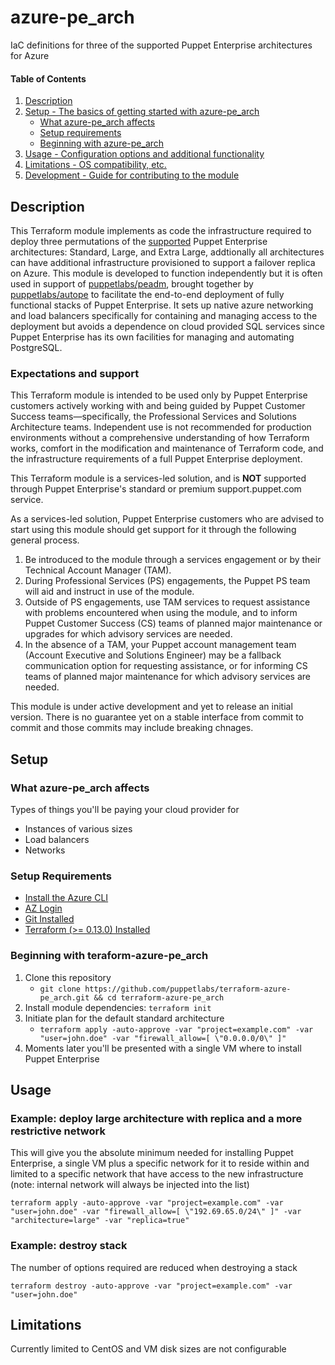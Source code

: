 # azure-pe_arch

IaC definitions for three of the supported Puppet Enterprise architectures for Azure

#### Table of Contents

1. [Description](#description)
2. [Setup - The basics of getting started with azure-pe_arch](#setup)
    * [What azure-pe_arch affects](#what-azure-pe_arch-affects)
    * [Setup requirements](#setup-requirements)
    * [Beginning with azure-pe_arch](#beginning-with-azure-pe_arch)
3. [Usage - Configuration options and additional functionality](#usage)
4. [Limitations - OS compatibility, etc.](#limitations)
5. [Development - Guide for contributing to the module](#development)

## Description

This Terraform module implements as code the infrastructure required to deploy three permutations of the [supported](https://puppet.com/docs/pe/latest/choosing_an_architecture.html) Puppet Enterprise architectures: Standard, Large, and Extra Large, addtionally all architectures can have additional infrastructure provisioned to support a failover replica on Azure. This module is developed to function independently but it is often used in support of [puppetlabs/peadm](https://github.com/puppetlabs/puppetlabs-peadm), brought together by [puppetlabs/autope](https://github.com/puppetlabs/puppetlabs-autope) to facilitate the end-to-end deployment of fully functional stacks of Puppet Enterprise. It sets up native azure networking and load balancers specifically for containing and managing access to the deployment but avoids a dependence on cloud provided SQL services since Puppet Enterprise has its own facilities for managing and automating PostgreSQL.

### Expectations and support

This Terraform module is intended to be used only by Puppet Enterprise customers actively working with and being guided by Puppet Customer Success teams—specifically, the Professional Services and Solutions Architecture teams. Independent use is not recommended for production environments without a comprehensive understanding of how Terraform works, comfort in the modification and maintenance of Terraform code, and the infrastructure requirements of a full Puppet Enterprise deployment.

This Terraform module is a services-led solution, and is **NOT** supported through Puppet Enterprise's standard or premium support.puppet.com service.

As a services-led solution, Puppet Enterprise customers who are advised to start using this module should get support for it through the following general process.

1. Be introduced to the module through a services engagement or by their Technical Account Manager (TAM).
2. During Professional Services (PS) engagements, the Puppet PS team will aid and instruct in use of the module.
3. Outside of PS engagements, use TAM services to request assistance with problems encountered when using the module, and to inform Puppet Customer Success (CS) teams of planned major maintenance or upgrades for which advisory services are needed.
4. In the absence of a TAM, your Puppet account management team (Account Executive and Solutions Engineer) may be a fallback communication option for requesting assistance, or for informing CS teams of planned major maintenance for which advisory services are needed.

This module is under active development and yet to release an initial version. There is no guarantee yet on a stable interface from commit to commit and those commits may include breaking chnages.

## Setup

### What azure-pe_arch affects

Types of things you'll be paying your cloud provider for

* Instances of various sizes
* Load balancers
* Networks

### Setup Requirements

* [Install the Azure CLI](https://docs.microsoft.com/en-us/cli/azure/install-azure-cli)
* [AZ Login](https://registry.terraform.io/providers/hashicorp/azurerm/latest/docs#authenticating-to-azure)
* [Git Installed](https://git-scm.com/downloads)
* [Terraform (>= 0.13.0) Installed](https://www.terraform.io/downloads.html)

### Beginning with teraform-azure-pe_arch

1. Clone this repository
    * `git clone https://github.com/puppetlabs/terraform-azure-pe_arch.git && cd terraform-azure-pe_arch`
2. Install module dependencies: `terraform init`
3. Initiate plan for the default standard architecture
    * `terraform apply -auto-approve -var "project=example.com" -var "user=john.doe" -var "firewall_allow=[ \"0.0.0.0/0\" ]"`
4. Moments later you'll be presented with a single VM where to install Puppet Enterprise

## Usage

### Example: deploy large architecture with replica and a more restrictive network

This will give you the absolute minimum needed for installing Puppet Enterprise, a single VM plus a specific network for it to reside within and limited to a specific network that have access to the new infrastructure (note: internal network will always be injected into the list)

`terraform apply -auto-approve -var "project=example.com" -var "user=john.doe" -var "firewall_allow=[ \"192.69.65.0/24\" ]" -var "architecture=large" -var "replica=true"`

### Example: destroy stack

The number of options required are reduced when destroying a stack

`terraform destroy -auto-approve -var "project=example.com" -var "user=john.doe"`

## Limitations

Currently limited to CentOS and VM disk sizes are not configurable
